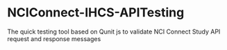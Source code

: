 # NCIConnect-IHCS-APITesting
The quick testing tool based on Qunit js to validate NCI Connect Study API request and response messages
